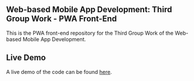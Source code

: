 

## Web-based Mobile App Development: Third Group Work - PWA Front-End 

This is the PWA front-end repository for the Third Group Work of the Web-based Mobile App Development.

## Live Demo

A live demo of the code can be found [here](https://abdullahalbuianain.github.io/GW-3/).

